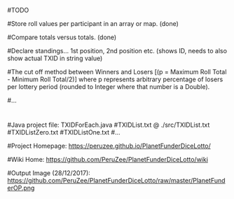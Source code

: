 #TODO

#Store roll values per participant in an array or map. (done)

#Compare totals versus totals. (done)

#Declare standings... 1st position, 2nd position etc. (shows ID, needs to also show actual TXID in string value)

#The cut off method between Winners and Losers [(p = Maximum Roll Total - Minimum Roll Total/2)] where p represents arbitrary percentage of losers per lottery period (rounded to Integer where that number is a Double).

#...

#

#Java project file: TXIDForEach.java
#TXIDList.txt @ ./src/TXIDList.txt
#TXIDListZero.txt
#TXIDListOne.txt
#...

#Project Homepage: https://peruzee.github.io/PlanetFunderDiceLotto/

#Wiki Home: https://github.com/PeruZee/PlanetFunderDiceLotto/wiki

#Output Image (28/12/2017): https://github.com/PeruZee/PlanetFunderDiceLotto/raw/master/PlanetFunderOP.png
